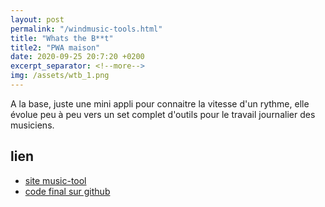 ```yaml
---
layout: post
permalink: "/windmusic-tools.html"
title: "Whats the B**t"
title2: "PWA maison"
date: 2020-09-25 20:7:20 +0200
excerpt_separator: <!--more-->
img: /assets/wtb_1.png
---
```


A la base, juste une mini appli pour connaitre la vitesse d'un rythme, elle évolue peu à peu vers un set complet d'outils pour le travail journalier des musiciens.

<!--more-->

## lien

- [site music-tool](https://www.windmusictools.com/)
- [code final sur github](https://github.com/jgroc-de/whatsthebeat)
